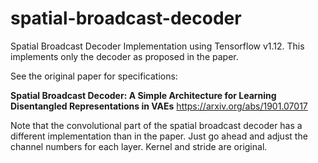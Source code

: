 # spatial-broadcast-decoder
Spatial Broadcast Decoder Implementation using Tensorflow v1.12. This implements only the decoder as proposed in the paper.

See the original paper for specifications:

**Spatial Broadcast Decoder: A Simple Architecture for Learning Disentangled Representations in VAEs**
https://arxiv.org/abs/1901.07017

Note that the convolutional part of the spatial broadcast decoder has a different implementation than in the paper. Just go ahead and adjust the channel numbers for each layer. Kernel and stride are original.
